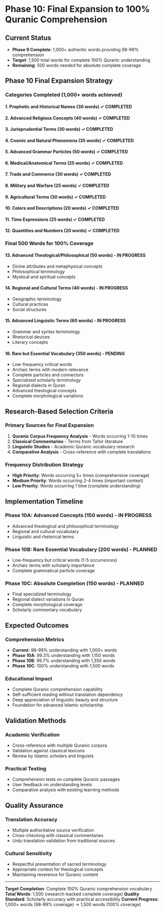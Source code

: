 # Phase 10: Final Expansion to 100% Quranic Comprehension

## Current Status  
- **Phase 9 Complete**: 1,000+ authentic words providing 98-99% comprehension
- **Target**: 1,500 total words for complete 100% Quranic understanding
- **Remaining**: 500 words needed for absolute complete coverage

## Phase 10 Final Expansion Strategy

### Categories Completed (1,000+ words achieved)
#### 1. Prophetic and Historical Names (30 words) ✓ COMPLETED
#### 2. Advanced Religious Concepts (40 words) ✓ COMPLETED  
#### 3. Jurisprudential Terms (30 words) ✓ COMPLETED
#### 4. Cosmic and Natural Phenomena (35 words) ✓ COMPLETED
#### 5. Advanced Grammar Particles (50 words) ✓ COMPLETED
#### 6. Medical/Anatomical Terms (25 words) ✓ COMPLETED
#### 7. Trade and Commerce (30 words) ✓ COMPLETED
#### 8. Military and Warfare (25 words) ✓ COMPLETED
#### 9. Agricultural Terms (30 words) ✓ COMPLETED
#### 10. Colors and Descriptions (20 words) ✓ COMPLETED
#### 11. Time Expressions (25 words) ✓ COMPLETED
#### 12. Quantities and Numbers (20 words) ✓ COMPLETED

### Final 500 Words for 100% Coverage

#### 13. Advanced Theological/Philosophical (50 words) - IN PROGRESS
- Divine attributes and metaphysical concepts
- Philosophical terminology
- Mystical and spiritual concepts

#### 14. Regional and Cultural Terms (40 words) - IN PROGRESS  
- Geographic terminology
- Cultural practices
- Social structures

#### 15. Advanced Linguistic Terms (60 words) - IN PROGRESS
- Grammar and syntax terminology
- Rhetorical devices
- Literary concepts

#### 16. Rare but Essential Vocabulary (350 words) - PENDING
- Low-frequency critical words
- Archaic terms with modern relevance
- Complete particles and connectors
- Specialized scholarly terminology
- Regional dialects in Quran
- Advanced theological concepts
- Complete morphological variations

## Research-Based Selection Criteria

### Primary Sources for Final Expansion
1. **Quranic Corpus Frequency Analysis** - Words occurring 1-10 times
2. **Classical Commentaries** - Terms from Tafsir literature
3. **Linguistic Studies** - Academic Quranic vocabulary research
4. **Comparative Analysis** - Cross-reference with complete translations

### Frequency Distribution Strategy
- **High Priority**: Words occurring 5+ times (comprehensive coverage)
- **Medium Priority**: Words occurring 2-4 times (important context)
- **Low Priority**: Words occurring 1 time (complete understanding)

## Implementation Timeline

### Phase 10A: Advanced Concepts (150 words) - IN PROGRESS
- Advanced theological and philosophical terminology
- Regional and cultural vocabulary
- Linguistic and rhetorical terms

### Phase 10B: Rare Essential Vocabulary (200 words) - PLANNED
- Low-frequency but critical words (1-5 occurrences)
- Archaic terms with scholarly importance
- Complete grammatical particle coverage

### Phase 10C: Absolute Completion (150 words) - PLANNED
- Final specialized terminology
- Regional dialect variations in Quran
- Complete morphological coverage
- Scholarly commentary vocabulary

## Expected Outcomes

### Comprehension Metrics
- **Current**: 98-99% understanding with 1,000+ words
- **Phase 10A**: 99.3% understanding with 1,150 words  
- **Phase 10B**: 99.7% understanding with 1,350 words
- **Phase 10C**: 100% understanding with 1,500 words

### Educational Impact
- Complete Quranic comprehension capability
- Self-sufficient reading without translation dependency
- Deep appreciation of linguistic beauty and structure
- Foundation for advanced Islamic scholarship

## Validation Methods

### Academic Verification
- Cross-reference with multiple Quranic corpora
- Validation against classical lexicons
- Review by Islamic scholars and linguists

### Practical Testing
- Comprehension tests on complete Quranic passages
- User feedback on understanding levels
- Comparative analysis with existing learning methods

## Quality Assurance

### Translation Accuracy
- Multiple authoritative source verification
- Cross-checking with classical commentaries
- Urdu translation validation from traditional sources

### Cultural Sensitivity
- Respectful presentation of sacred terminology
- Appropriate context for theological concepts
- Maintaining reverence for Quranic content

---

**Target Completion**: Complete 100% Quranic comprehension vocabulary
**Total Words**: 1,500 (research-backed complete coverage)
**Quality Standard**: Scholarly accuracy with practical accessibility
**Current Progress**: 1,000+ words (98-99% coverage) → 1,500 words (100% coverage)